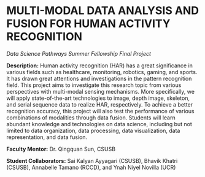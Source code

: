 # MULTI-MODAL DATA ANALYSIS AND FUSION FOR HUMAN ACTIVITY RECOGNITION
*Data Science Pathways Summer Fellowship Final Project*

**Description:**
Human activity recognition (HAR) has a great significance in various fields such as
healthcare, monitoring, robotics, gaming, and sports. It has drawn great attentions and
investigations in the pattern recognition field. This project aims to investigate this research topic from various perspectives with multi-modal sensing mechanisms. More specifically, we will apply state-of-the-art technologies to image, depth image, skeleton, and serial sequence data to realize HAR, respectively. To achieve a better recognition accuracy, this project will also test the performance of various combinations of modalities through data fusion. Students will learn abundant knowledge and technologies on data science,
including but not limited to data organization, data processing, data visualization, data
representation, and data fusion.

**Faculty Mentor:** Dr. Qingquan Sun, CSUSB

**Student Collaborators:** Sai Kalyan Ayyagari (CSUSB), 
                       Bhavik Khatri (CSUSB), 
                       Annabelle Tamano (RCCD), and 
                       Ynah Niyel Novilla (UCR)

